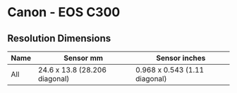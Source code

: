# Canon - EOS C300

## Resolution Dimensions

| Name   | Sensor mm                     | Sensor inches                 |
|--------|-------------------------------|-------------------------------|
| All    | 24.6 x 13.8 (28.206 diagonal) | 0.968 x 0.543 (1.11 diagonal) |
